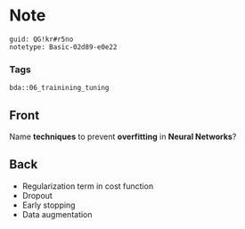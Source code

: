 # Note
```
guid: QG!kr#r5no
notetype: Basic-02d89-e0e22
```

### Tags
```
bda::06_trainining_tuning
```

## Front
Name <b>techniques</b> to prevent <b>overfitting</b> in <b>Neural
Networks</b>?

## Back
<ul>
  <li>Regularization term in cost function
  <li>Dropout
  <li>Early stopping
  <li>Data augmentation
</ul>
